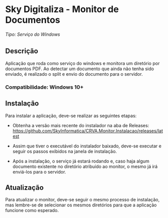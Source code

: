 # Sky Digitaliza - Monitor de Documentos
###### Tipo: Serviço do Windows

## Descrição

Aplicação que roda como serviço do windows e monitora um diretório por documentos PDF. Ao detectar um documento que ainda não tenha sido enviado, é realizado o split e envio do documento para o servidor.

### Compatibilidade: **Windows 10+**

## Instalação

Para instalar a aplicação, deve-se realizar as seguintes etapas:

* Obtenha a versão mais recente do instalador na aba de Releases: https://github.com/SkyInformatica/CRVA.Monitor.Instalacao/releases/latest

* Assim que tiver o executável do instalador baixado, deve-se executar e seguir os passos exibidos na janela de instalação.

* Após a instalação, o serviço já estará rodando e, caso haja algum documento existente no diretório atribuído ao monitor, o mesmo já irá enviá-los para o servidor.

## Atualização

Para atualizar o monitor, deve-se seguir o mesmo processo de instalação, mas lembre-se de selecionar os mesmos diretórios para que a aplicação funcione como esperado.
